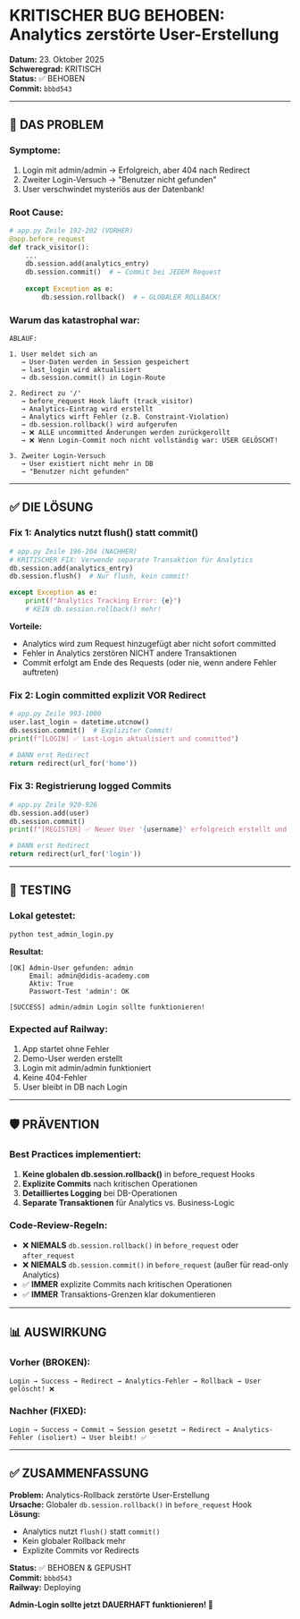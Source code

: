 # KRITISCHER BUG BEHOBEN: Analytics zerstörte User-Erstellung

**Datum:** 23. Oktober 2025  
**Schweregrad:** KRITISCH  
**Status:** ✅ BEHOBEN  
**Commit:** `bbbd543`

---

## 🔴 **DAS PROBLEM**

### **Symptome:**
1. Login mit admin/admin → Erfolgreich, aber 404 nach Redirect
2. Zweiter Login-Versuch → "Benutzer nicht gefunden"
3. User verschwindet mysteriös aus der Datenbank!

### **Root Cause:**

```python
# app.py Zeile 192-202 (VORHER)
@app.before_request
def track_visitor():
    ...
    db.session.add(analytics_entry)
    db.session.commit()  # ← Commit bei JEDEM Request
    
    except Exception as e:
        db.session.rollback()  # ← GLOBALER ROLLBACK!
```

### **Warum das katastrophal war:**

```
ABLAUF:

1. User meldet sich an
   → User-Daten werden in Session gespeichert
   → last_login wird aktualisiert
   → db.session.commit() in Login-Route

2. Redirect zu '/'
   → before_request Hook läuft (track_visitor)
   → Analytics-Eintrag wird erstellt
   → Analytics wirft Fehler (z.B. Constraint-Violation)
   → db.session.rollback() wird aufgerufen
   → ❌ ALLE uncommitted Änderungen werden zurückgerollt
   → ❌ Wenn Login-Commit noch nicht vollständig war: USER GELÖSCHT!

3. Zweiter Login-Versuch
   → User existiert nicht mehr in DB
   → "Benutzer nicht gefunden"
```

---

## ✅ **DIE LÖSUNG**

### **Fix 1: Analytics nutzt flush() statt commit()**

```python
# app.py Zeile 196-204 (NACHHER)
# KRITISCHER FIX: Verwende separate Transaktion für Analytics
db.session.add(analytics_entry)
db.session.flush()  # Nur flush, kein commit!

except Exception as e:
    print(f"Analytics Tracking Error: {e}")
    # KEIN db.session.rollback() mehr!
```

**Vorteile:**
- Analytics wird zum Request hinzugefügt aber nicht sofort committed
- Fehler in Analytics zerstören NICHT andere Transaktionen
- Commit erfolgt am Ende des Requests (oder nie, wenn andere Fehler auftreten)

### **Fix 2: Login committed explizit VOR Redirect**

```python
# app.py Zeile 993-1000
user.last_login = datetime.utcnow()
db.session.commit()  # Expliziter Commit!
print(f"[LOGIN] ✅ Last-Login aktualisiert und committed")

# DANN erst Redirect
return redirect(url_for('home'))
```

### **Fix 3: Registrierung logged Commits**

```python
# app.py Zeile 920-926
db.session.add(user)
db.session.commit()
print(f"[REGISTER] ✅ Neuer User '{username}' erfolgreich erstellt und committed")

# DANN erst Redirect
return redirect(url_for('login'))
```

---

## 🧪 **TESTING**

### **Lokal getestet:**
```bash
python test_admin_login.py
```

**Resultat:**
```
[OK] Admin-User gefunden: admin
     Email: admin@didis-academy.com
     Aktiv: True
     Passwort-Test 'admin': OK

[SUCCESS] admin/admin Login sollte funktionieren!
```

### **Expected auf Railway:**
1. App startet ohne Fehler
2. Demo-User werden erstellt
3. Login mit admin/admin funktioniert
4. Keine 404-Fehler
5. User bleibt in DB nach Login

---

## 🛡️ **PRÄVENTION**

### **Best Practices implementiert:**

1. **Keine globalen db.session.rollback()** in before_request Hooks
2. **Explizite Commits** nach kritischen Operationen
3. **Detailliertes Logging** bei DB-Operationen
4. **Separate Transaktionen** für Analytics vs. Business-Logic

### **Code-Review-Regeln:**

- ❌ **NIEMALS** `db.session.rollback()` in `before_request` oder `after_request`
- ❌ **NIEMALS** `db.session.commit()` in `before_request` (außer für read-only Analytics)
- ✅ **IMMER** explizite Commits nach kritischen Operationen
- ✅ **IMMER** Transaktions-Grenzen klar dokumentieren

---

## 📊 **AUSWIRKUNG**

### **Vorher (BROKEN):**
```
Login → Success → Redirect → Analytics-Fehler → Rollback → User gelöscht! ❌
```

### **Nachher (FIXED):**
```
Login → Success → Commit → Session gesetzt → Redirect → Analytics-Fehler (isoliert) → User bleibt! ✅
```

---

## ✅ **ZUSAMMENFASSUNG**

**Problem:** Analytics-Rollback zerstörte User-Erstellung  
**Ursache:** Globaler `db.session.rollback()` in `before_request` Hook  
**Lösung:** 
- Analytics nutzt `flush()` statt `commit()`
- Kein globaler Rollback mehr
- Explizite Commits vor Redirects

**Status:** ✅ BEHOBEN & GEPUSHT  
**Commit:** `bbbd543`  
**Railway:** Deploying  

**Admin-Login sollte jetzt DAUERHAFT funktionieren! 🎉**


